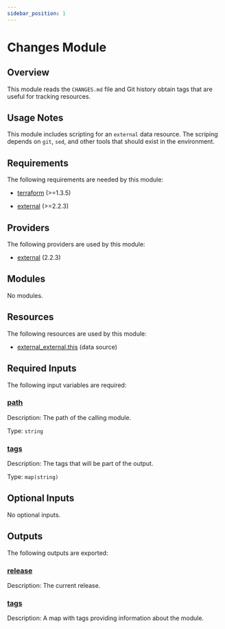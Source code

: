 ```yaml
---
sidebar_position: 1
---
```


# Changes Module

## Overview
This module reads the `CHANGES.md` file and Git history obtain tags that are
useful for tracking resources.

## Usage Notes
This module includes scripting for an `external` data resource.  The scriping
depends on `git`, `sed`, and other tools that should exist in the environment.


## Requirements

The following requirements are needed by this module:

- <a name="requirement_terraform"></a> [terraform](#requirement\_terraform) (>=1.3.5)

- <a name="requirement_external"></a> [external](#requirement\_external) (>=2.2.3)

## Providers

The following providers are used by this module:

- <a name="provider_external"></a> [external](#provider\_external) (2.2.3)

## Modules

No modules.

## Resources

The following resources are used by this module:

- [external_external.this](https://registry.terraform.io/providers/hashicorp/external/latest/docs/data-sources/external) (data source)

## Required Inputs

The following input variables are required:

### <a name="input_path"></a> [path](#input\_path)

Description: The path of the calling module.

Type: `string`

### <a name="input_tags"></a> [tags](#input\_tags)

Description: The tags that will be part of the output.

Type: `map(string)`

## Optional Inputs

No optional inputs.

## Outputs

The following outputs are exported:

### <a name="output_release"></a> [release](#output\_release)

Description: The current release.

### <a name="output_tags"></a> [tags](#output\_tags)

Description: A map with tags providing information about the module.
